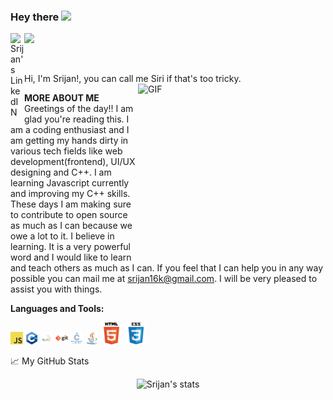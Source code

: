 ### Hey there <img src="https://media.giphy.com/media/hvRJCLFzcasrR4ia7z/giphy.gif" width="25px">
<a href="https://www.linkedin.com/in/srijan0511/">
  <img align="left" alt="Srijan's LinkedIN" width="22px" src="https://raw.githubusercontent.com/peterthehan/peterthehan/master/assets/linkedin.svg" />
</a>


![](https://visitor-badge.glitch.me/badge?page_id=Srijan0519.Srijan0519)

<br />

Hi, I'm Srijan!, you can call me Siri if that's too tricky.
<img align="right" alt="GIF" src="https://media.tenor.com/images/d1d7f6ef9cf24497a9d61b0a83a0f50e/tenor.gif" width="300" height="280"/>
  
**MORE ABOUT ME**
<br>
Greetings of the day!!
I am glad you're reading this.
I am a coding enthusiast and I am getting my hands dirty in various tech fields like web development(frontend), UI/UX designing and C++.
I am learning Javascript currently and improving my C++ skills. These days I am making sure to contribute to open source as much as I can because we owe a lot to it.
I believe in learning. It is a very powerful word and I would like to learn and teach others as much as I can.
If you feel that I can help you in any way possible you can mail me at srijan16k@gmail.com. I will be very pleased to assist you with things.

**Languages and Tools:**  

<code><img height="20" src="https://raw.githubusercontent.com/github/explore/80688e429a7d4ef2fca1e82350fe8e3517d3494d/topics/javascript/javascript.png"></code>
<code><img height="20" src="https://raw.githubusercontent.com/github/explore/80688e429a7d4ef2fca1e82350fe8e3517d3494d/topics/cpp/cpp.png"></code>
<code><img height="20" src="https://raw.githubusercontent.com/github/explore/80688e429a7d4ef2fca1e82350fe8e3517d3494d/topics/mysql/mysql.png"></code>
<code><img height="20" src="https://raw.githubusercontent.com/github/explore/80688e429a7d4ef2fca1e82350fe8e3517d3494d/topics/git/git.png"></code>
<code><img height="20" src="https://raw.githubusercontent.com/github/explore/80688e429a7d4ef2fca1e82350fe8e3517d3494d/topics/c/c.png"></code>
<code><img height="20" src="https://raw.githubusercontent.com/github/explore/80688e429a7d4ef2fca1e82350fe8e3517d3494d/topics/java/java.png"></code>
<code><img height="35" src="https://raw.githubusercontent.com/github/explore/80688e429a7d4ef2fca1e82350fe8e3517d3494d/topics/html/html.png"></code>
<code><img height="35" src="https://raw.githubusercontent.com/github/explore/80688e429a7d4ef2fca1e82350fe8e3517d3494d/topics/css/css.png"></code>


📈 My GitHub Stats
<p align="center"> <img src="https://github-readme-stats.vercel.app/api?username=srijan0519&show_icons=true&theme=gotham" alt="Srijan's stats" />




